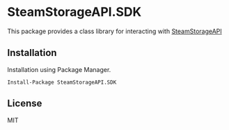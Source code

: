 # SteamStorageAPI.SDK

This package provides a class library for interacting with [SteamStorageAPI][steamstorageapi]

## Installation

Installation using Package Manager.

```
Install-Package SteamStorageAPI.SDK
```

## License

MIT


[steamstorageapi]: <https://github.com/AMUDENN/SteamStorageAPI>
